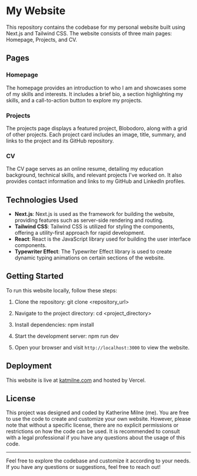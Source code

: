 # My Website

This repository contains the codebase for my personal website built using Next.js and Tailwind CSS. The website consists of three main pages: Homepage, Projects, and CV.

## Pages

### Homepage

The homepage provides an introduction to who I am and showcases some of my skills and interests. It includes a brief bio, a section highlighting my skills, and a call-to-action button to explore my projects.

### Projects

The projects page displays a featured project, Blobodoro, along with a grid of other projects. Each project card includes an image, title, summary, and links to the project and its GitHub repository.

### CV

The CV page serves as an online resume, detailing my education background, technical skills, and relevant projects I've worked on. It also provides contact information and links to my GitHub and LinkedIn profiles.

## Technologies Used

- **Next.js**: Next.js is used as the framework for building the website, providing features such as server-side rendering and routing.
- **Tailwind CSS**: Tailwind CSS is utilized for styling the components, offering a utility-first approach for rapid development.
- **React**: React is the JavaScript library used for building the user interface components.
- **Typewriter Effect**: The Typewriter Effect library is used to create dynamic typing animations on certain sections of the website.

## Getting Started

To run this website locally, follow these steps:

1. Clone the repository:
  git clone <repository_url>
2. Navigate to the project directory:
  cd <project_directory>
3. Install dependencies:
   npm install
4. Start the development server:
  npm run dev

5. Open your browser and visit `http://localhost:3000` to view the website.

## Deployment

This website is live at [katmilne.com](https://katmilne.com) and hosted by Vercel.

## License


This project was designed and coded by Katherine Milne (me). You are free to use the code to create and customize your own website. However, please note that without a specific license, there are no explicit permissions or restrictions on how the code can be used. It is recommended to consult with a legal professional if you have any questions about the usage of this code.


---

Feel free to explore the codebase and customize it according to your needs. If you have any questions or suggestions, feel free to reach out!

